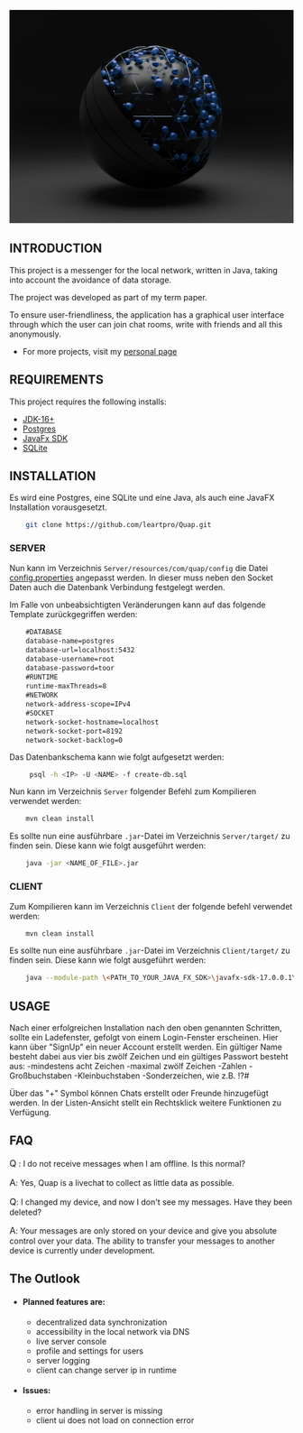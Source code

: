 ![Quap](./Client/DesktopApp/src/main/resources/com/quap/images/splashBackground.jpg)

INTRODUCTION
------------

This project is a messenger for the local network, written in Java, taking into account the avoidance of data storage.

The project was developed as part of my term paper.

To ensure user-friendliness, the application has a graphical user interface through which the user can join chat rooms, 
write with friends and all this anonymously.

* For more projects, visit my [personal page](https://lennartprotte.tech/)

REQUIREMENTS
------------

This project requires the following installs:

* [JDK-16+](https://jdk.java.net)
* [Postgres](https://www.postgresql.org/)
* [JavaFx SDK](https://gluonhq.com/products/javafx/)
* [SQLite](https://www.sqlite.org/download.html)

INSTALLATION
------------

Es wird eine Postgres, eine SQLite und eine Java, als auch eine JavaFX Installation vorausgesetzt.

```sh
    git clone https://github.com/leartpro/Quap.git
```

### SERVER

Nun kann im Verzeichnis `Server/resources/com/quap/config` die Datei
[config.properties](./Server/src/main/resources/com/quap/config/config.properties) angepasst werden.
In dieser muss neben den Socket Daten auch die Datenbank Verbindung festgelegt werden.

Im Falle von unbeabsichtigten Veränderungen kann auf das folgende Template zurückgegriffen werden:
```properties
    #DATABASE
    database-name=postgres
    database-url=localhost:5432
    database-username=root
    database-password=toor
    #RUNTIME
    runtime-maxThreads=8
    #NETWORK
    network-address-scope=IPv4
    #SOCKET
    network-socket-hostname=localhost
    network-socket-port=8192
    network-socket-backlog=0
```

Das Datenbankschema kann wie folgt aufgesetzt werden:

```sh
     psql -h <IP> -U <NAME> -f create-db.sql
```

Nun kann im Verzeichnis `Server` folgender Befehl zum Kompilieren verwendet werden:

```sh
    mvn clean install
```

Es sollte nun eine ausführbare `.jar`-Datei im Verzeichnis `Server/target/` zu finden sein.
Diese kann wie folgt ausgeführt werden:

```sh
    java -jar <NAME_OF_FILE>.jar
```

### CLIENT

Zum Kompilieren kann im Verzeichnis `Client` der folgende befehl verwendet werden:
```sh
    mvn clean install
```

Es sollte nun eine ausführbare `.jar`-Datei im Verzeichnis `Client/target/` zu finden sein.
Diese kann wie folgt ausgeführt werden:
```sh
    java --module-path \<PATH_TO_YOUR_JAVA_FX_SDK>\javafx-sdk-17.0.0.1\lib --add-modules=javafx.controls,javafx.fxml -jar <NAME_OF_FILE>.jar <SERVER_IP>
```

USAGE
-----

Nach einer erfolgreichen Installation nach den oben genannten Schritten, sollte ein Ladefenster,
gefolgt von einem Login-Fenster erscheinen. Hier kann über "SignUp" ein neuer Account erstellt werden.
Ein gültiger Name besteht dabei aus vier bis zwölf Zeichen und ein gültiges Passwort besteht aus:
-mindestens acht Zeichen
-maximal zwölf Zeichen
-Zahlen
-Großbuchstaben
-Kleinbuchstaben
-Sonderzeichen, wie z.B. !?#

Über das "+" Symbol können Chats erstellt oder Freunde hinzugefügt werden.
In der Listen-Ansicht stellt ein Rechtsklick weitere Funktionen zu Verfügung.

FAQ
---

<font size="3">Q</font> : 
I do not receive messages when I am offline. Is this normal?

<font size="3">A</font>: 
Yes, Quap is a livechat to collect as little data as possible.

<font size="3">Q</font>: 
I changed my device, and now I don't see my messages. Have they been deleted?

<font size="3">A</font>: 
Your messages are only stored on your device and give you absolute control over your data. 
The ability to transfer your messages to another device is currently under development.

The Outlook
-----------

* #### Planned features are:
  - decentralized data synchronization
  - accessibility in the local network via DNS
  - live server console
  - profile and settings for users
  - server logging
  - client can change server ip in runtime

* #### Issues:
  - error handling in server is missing
  - client ui does not load on connection error